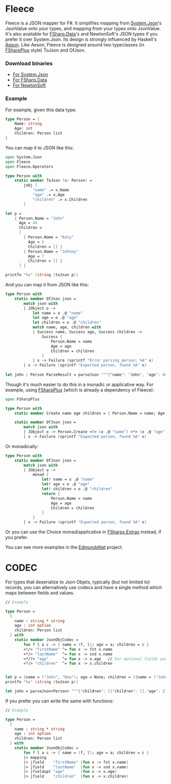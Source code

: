 Fleece
======

Fleece is a JSON mapper for F#. It simplifies mapping from [System.Json](http://bit.ly/1axIBoA)'s JsonValue onto your types, and mapping from your types onto JsonValue. It's also available for [FSharp.Data](http://fsharp.github.io/FSharp.Data/)'s and NewtonSoft's JSON types if you prefer it over System.Json.
Its design is strongly influenced by Haskell's [Aeson](http://hackage.haskell.org/package/aeson-0.7.0.0/docs/Data-Aeson.html). Like Aeson, Fleece is designed around two typeclasses (in [FSharpPlus](https://github.com/fsprojects/FSharpPlus) style) ToJson and OfJson.

### Download binaries

* [For System.Json](https://www.nuget.org/packages/Fleece/)
* [For FSharp.Data](https://www.nuget.org/packages/Fleece.FSharpData/)
* [For NewtonSoft](https://www.nuget.org/packages/Fleece.NewtonSoftJson/)

### Example

For example, given this data type:

```fsharp
type Person = {
    Name: string
    Age: int
    Children: Person list
}
```

You can map it to JSON like this:

```fsharp
open System.Json
open Fleece
open Fleece.Operators

type Person with
    static member ToJson (x: Person) =
        jobj [ 
            "name" .= x.Name
            "age" .= x.Age
            "children" .= x.Children
        ]

let p = 
    { Person.Name = "John"
      Age = 44
      Children = 
      [
        { Person.Name = "Katy"
          Age = 5
          Children = [] }
        { Person.Name = "Johnny"
          Age = 7
          Children = [] }
      ] }

printfn "%s" (string (toJson p))
```

And you can map it from JSON like this:

```fsharp
type Person with
    static member OfJson json =
        match json with
        | JObject o ->
            let name = o .@ "name"
            let age = o .@ "age"
            let children = o .@ "children"
            match name, age, children with
            | Success name, Success age, Success children -> 
                Success {
                    Person.Name = name
                    Age = age
                    Children = children
                }
            | x -> Failure (sprintf "Error parsing person: %A" x)
        | x -> Failure (sprintf "Expected person, found %A" x)
        
let john : Person ParseResult = parseJson """{"name": "John", "age": 44, "children": [{"name": "Katy", "age": 5, "children": []}, {"name": "Johnny", "age": 7, "children": []}]}"""        
```

Though it's much easier to do this in a monadic or applicative way. For example, using [FSharpPlus](https://github.com/fsprojects/FSharpPlus) (which is already a dependency of Fleece):

```fsharp
open FSharpPlus

type Person with
    static member Create name age children = { Person.Name = name; Age = age; Children = children }

    static member OfJson json =
        match json with
        | JObject o -> Person.Create <!> (o .@ "name") <*> (o .@ "age") <*> (o .@ "children")
        | x -> Failure (sprintf "Expected person, found %A" x)

```

Or monadically:


```fsharp
type Person with
    static member OfJson json =
        match json with
        | JObject o -> 
            monad {
                let! name = o .@ "name"
                let! age = o .@ "age"
                let! children = o .@ "children"
                return {
                    Person.Name = name
                    Age = age
                    Children = children
                }
            }
        | x -> Failure (sprintf "Expected person, found %A" x)
```

Or you can use the Choice monad/applicative in [FSharpx.Extras](https://github.com/fsprojects/FSharpx.Extras) instead, if you prefer.

You can see more examples in the [EdmundsNet](https://github.com/mausch/EdmundsNet) project.


CODEC
=====

For types that deserialize to Json Objets, typically (but not limited to) records, you can alternatively use codecs and have a single method which maps between fields and values. 


```fsharp
// Example

type Person =
  { 
    name : string * string
    age : int option
    children: Person list
  } with
    static member JsonObjCodec =
        fun f l a c -> { name = (f, l); age = a; children = c }
        <!/> "firstName" ^= fun x -> fst x.name
        <*/> "lastName"  ^= fun x -> snd x.name
        <*/?> "age"      ^= fun x -> x.age   // For optional fields you can use the same operators but ending with '?' :
        <*/> "children"  ^= fun x -> x.children


let p = {name = ("John", "Doe"); age = None; children = [{name = ("Johnny", "Doe"); age = Some 21; children = []}]}
printfn "%s" (string (toJson p))

let john = parseJson<Person> """{"children": [{"children": [],"age": 21,"lastName": "Doe","firstName": "Johnny"}],"lastName": "Doe","firstName": "John"}"""
```

If you prefer you can write the same with functions:

```fsharp
// Example

type Person =
  { 
    name : string * string
    age : int option
    children: Person list
  } with
    static member JsonObjCodec =
        fun f l a c -> { name = (f, l); age = a; children = c }
		|> mapping
        |> jfield    "firstName" (fun x -> fst x.name)
        |> jfield    "lastName"  (fun x -> snd x.name)
        |> jfieldopt "age"       (fun x -> x.age)
        |> jfield    "children"  (fun x -> x.children)

```
